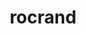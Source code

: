 ---
title: "rocrand"
layout: cache
categories: [package, develop]
meta: {"versions": ["5.5.1"], "compilers": ["gcc@=11.1.0"], "oss": ["ubuntu20.04"], "platforms": ["linux"], "targets": ["x86_64_v3"], "stacks": ["e4s", "root"], "num_specs": 8, "num_specs_by_stack": {"root": 8, "e4s": 8}}
spec_details: [{"hash": "su2txsbkz2htnes7e3n53xxkifk3a5a5", "compiler": "gcc@=11.1.0", "versions": ["5.5.1"], "os": "ubuntu20.04", "platform": "linux", "target": "x86_64_v3", "variants": ["amdgpu_target=gfx90a", "build_system=cmake", "build_type=Release", "generator=make", "~hiprand", "~ipo"], "stacks": ["root", "e4s"], "size": "-", "tarball": "https://binaries.spack.io/develop/build_cache/linux-ubuntu20.04-x86_64_v3/gcc-11.1.0/rocrand-5.5.1/linux-ubuntu20.04-x86_64_v3-gcc-11.1.0-rocrand-5.5.1-su2txsbkz2htnes7e3n53xxkifk3a5a5.spack"}, {"hash": "rzxyd536flw5s7u5lhwopcs3wtiosb3c", "compiler": "gcc@=11.1.0", "versions": ["5.5.1"], "os": "ubuntu20.04", "platform": "linux", "target": "x86_64_v3", "variants": ["amdgpu_target=gfx90a", "build_system=cmake", "build_type=Release", "generator=make", "~hiprand", "~ipo"], "stacks": ["root", "e4s"], "size": "-", "tarball": "https://binaries.spack.io/develop/build_cache/linux-ubuntu20.04-x86_64_v3/gcc-11.1.0/rocrand-5.5.1/linux-ubuntu20.04-x86_64_v3-gcc-11.1.0-rocrand-5.5.1-rzxyd536flw5s7u5lhwopcs3wtiosb3c.spack"}, {"hash": "7yrnifb2pmygqvm2q2n5j3s2z2rv6dxy", "compiler": "gcc@=11.1.0", "versions": ["5.5.1"], "os": "ubuntu20.04", "platform": "linux", "target": "x86_64_v3", "variants": ["amdgpu_target=gfx90a", "build_system=cmake", "build_type=Release", "generator=make", "~hiprand", "~ipo"], "stacks": ["root", "e4s"], "size": "-", "tarball": "https://binaries.spack.io/develop/build_cache/linux-ubuntu20.04-x86_64_v3/gcc-11.1.0/rocrand-5.5.1/linux-ubuntu20.04-x86_64_v3-gcc-11.1.0-rocrand-5.5.1-7yrnifb2pmygqvm2q2n5j3s2z2rv6dxy.spack"}, {"hash": "t4kecn2qedqiwfgnx6fi5f36zlqxqmh6", "compiler": "gcc@=11.1.0", "versions": ["5.5.1"], "os": "ubuntu20.04", "platform": "linux", "target": "x86_64_v3", "variants": ["amdgpu_target=gfx90a", "build_system=cmake", "build_type=Release", "generator=make", "~hiprand", "~ipo"], "stacks": ["root", "e4s"], "size": "-", "tarball": "https://binaries.spack.io/develop/build_cache/linux-ubuntu20.04-x86_64_v3/gcc-11.1.0/rocrand-5.5.1/linux-ubuntu20.04-x86_64_v3-gcc-11.1.0-rocrand-5.5.1-t4kecn2qedqiwfgnx6fi5f36zlqxqmh6.spack"}, {"hash": "dceipo6gacifbas65rzeh7kbc2viaikh", "compiler": "gcc@=11.1.0", "versions": ["5.5.1"], "os": "ubuntu20.04", "platform": "linux", "target": "x86_64_v3", "variants": ["amdgpu_target=gfx90a", "build_system=cmake", "build_type=Release", "generator=make", "+hiprand", "~ipo"], "stacks": ["root", "e4s"], "size": "-", "tarball": "https://binaries.spack.io/develop/build_cache/linux-ubuntu20.04-x86_64_v3/gcc-11.1.0/rocrand-5.5.1/linux-ubuntu20.04-x86_64_v3-gcc-11.1.0-rocrand-5.5.1-dceipo6gacifbas65rzeh7kbc2viaikh.spack"}, {"hash": "yrbwpdvac64ki7vkmghex6hwus5ejuom", "compiler": "gcc@=11.1.0", "versions": ["5.5.1"], "os": "ubuntu20.04", "platform": "linux", "target": "x86_64_v3", "variants": ["amdgpu_target=gfx90a", "build_system=cmake", "build_type=Release", "generator=make", "+hiprand", "~ipo"], "stacks": ["root", "e4s"], "size": "-", "tarball": "https://binaries.spack.io/develop/build_cache/linux-ubuntu20.04-x86_64_v3/gcc-11.1.0/rocrand-5.5.1/linux-ubuntu20.04-x86_64_v3-gcc-11.1.0-rocrand-5.5.1-yrbwpdvac64ki7vkmghex6hwus5ejuom.spack"}, {"hash": "5ixe5wbkjnlodiurrrgdc5uaio46ixxh", "compiler": "gcc@=11.1.0", "versions": ["5.5.1"], "os": "ubuntu20.04", "platform": "linux", "target": "x86_64_v3", "variants": ["amdgpu_target=gfx90a", "build_system=cmake", "build_type=Release", "generator=make", "+hiprand", "~ipo"], "stacks": ["root", "e4s"], "size": "-", "tarball": "https://binaries.spack.io/develop/build_cache/linux-ubuntu20.04-x86_64_v3/gcc-11.1.0/rocrand-5.5.1/linux-ubuntu20.04-x86_64_v3-gcc-11.1.0-rocrand-5.5.1-5ixe5wbkjnlodiurrrgdc5uaio46ixxh.spack"}, {"hash": "2r2xnx5yr5egyh232m25ijegqlhms2yc", "compiler": "gcc@=11.1.0", "versions": ["5.5.1"], "os": "ubuntu20.04", "platform": "linux", "target": "x86_64_v3", "variants": ["amdgpu_target=gfx90a", "build_system=cmake", "build_type=Release", "generator=make", "+hiprand", "~ipo"], "stacks": ["root", "e4s"], "size": "-", "tarball": "https://binaries.spack.io/develop/build_cache/linux-ubuntu20.04-x86_64_v3/gcc-11.1.0/rocrand-5.5.1/linux-ubuntu20.04-x86_64_v3-gcc-11.1.0-rocrand-5.5.1-2r2xnx5yr5egyh232m25ijegqlhms2yc.spack"}]
---